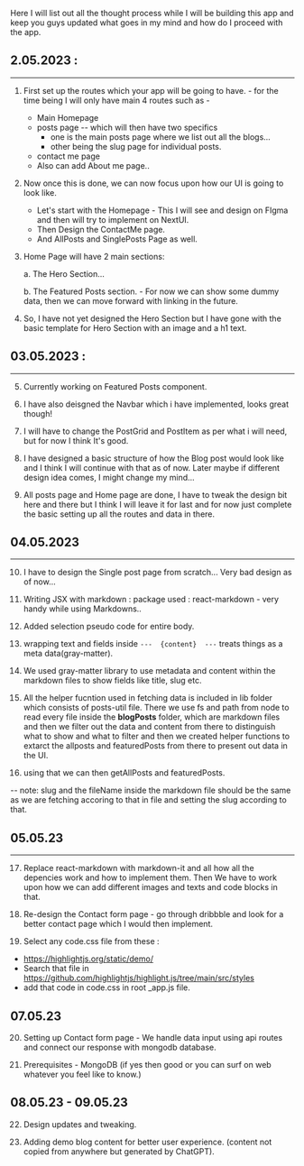 Here I will list out all the thought process while I will be building this app and keep you guys updated what goes in my mind and how do I proceed with the app.

## 2.05.2023 :

---

1. First set up the routes which your app will be going to have. - for the time being I will only have main 4 routes such as -

   - Main Homepage
   - posts page -- which will then have two specifics
     - one is the main posts page where we list out all the blogs...
     - other being the slug page for individual posts.
   - contact me page
   - Also can add About me page..

2. Now once this is done, we can now focus upon how our UI is going to look like.

   - Let's start with the Homepage - This I will see and design on FIgma and then will try to implement on NextUI.
   - Then Design the ContactMe page.
   - And AllPosts and SinglePosts Page as well.

3. Home Page will have 2 main sections:

   a. The Hero Section...

   b. The Featured Posts section. - For now we can show some dummy data, then we can move forward with linking in the future.

4. So, I have not yet designed the Hero Section but I have gone with the basic template for Hero Section with an image and a h1 text.

## 03.05.2023 :

---

5. Currently working on Featured Posts component.

6. I have also deisgned the Navbar which i have implemented, looks great though!

7. I will have to change the PostGrid and PostItem as per what i will need, but for now I think It's good.

8. I have designed a basic structure of how the Blog post would look like and I think I will continue with that as of now. Later maybe if different design idea comes, I might change my mind...

9. All posts page and Home page are done, I have to tweak the design bit here and there but I think I will leave it for last and for now just complete the basic setting up all the routes and data in there.

## 04.05.2023

---

10. I have to design the Single post page from scratch... Very bad design as of now...

11. Writing JSX with markdown : package used : react-markdown - very handy while using Markdowns..

12. Added selection pseudo code for entire body.

13. wrapping text and fields inside 
 `--- 
 {content} 
 ---` treats things as a meta data(gray-matter).

 14. We used gray-matter library to use metadata and content within the markdown files to show fields like title, slug etc.

15. All the helper fucntion used in fetching data is included in lib folder which consists of posts-util file. There we use fs and path from node to read every file inside the **blogPosts** folder, which are markdown files and then we filter out the data and content from there to distinguish what to show and what to filter and then we created helper functions to extarct the allposts and featuredPosts from there to present out data in the UI.

16. using that we can then getAllPosts and featuredPosts.

-- note: slug and the fileName inside the markdown file should be the same as we are fetching accoring  to that in file and setting the slug according to that.

## 05.05.23

---

17. Replace react-markdown with markdown-it and all how all the depencies  work and how to implement them. Then We have to work upon how we can add different images and texts and code blocks in that.

18. Re-design the Contact form page - go through dribbble and look for a better contact page which I would then implement.

19. Select any code.css file from these : 

   - https://highlightjs.org/static/demo/
   - Search that file in https://github.com/highlightjs/highlight.js/tree/main/src/styles
   - add that code in code.css in root _app.js file.

## 07.05.23

20. Setting up Contact form page - We handle data input using api routes and connect our response with mongodb database.

21. Prerequisites - MongoDB (if yes then good or you can surf on web whatever you feel like to know.)

## 08.05.23 - 09.05.23

22. Design updates and tweaking.

23. Adding demo blog content for better user experience. (content not copied from anywhere but generated by ChatGPT).
